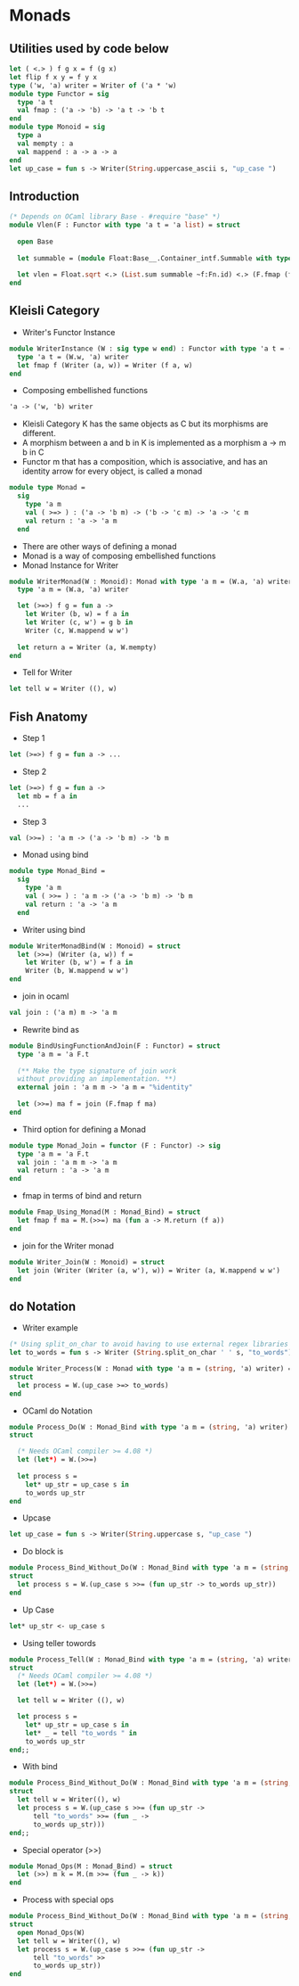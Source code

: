 # Monads
## Utilities used by code below
```ocaml
let ( <.> ) f g x = f (g x)
let flip f x y = f y x
type ('w, 'a) writer = Writer of ('a * 'w)
module type Functor = sig
  type 'a t
  val fmap : ('a -> 'b) -> 'a t -> 'b t
end
module type Monoid = sig
  type a
  val mempty : a
  val mappend : a -> a -> a
end
let up_case = fun s -> Writer(String.uppercase_ascii s, "up_case ")
```
## Introduction
```ocaml
(* Depends on OCaml library Base - #require "base" *)
module Vlen(F : Functor with type 'a t = 'a list) = struct
  
  open Base
  
  let summable = (module Float:Base__.Container_intf.Summable with type t = float)
  
  let vlen = Float.sqrt <.> (List.sum summable ~f:Fn.id) <.> (F.fmap (flip Float.int_pow 2))
end
```
## Kleisli Category
- Writer's Functor Instance
```ocaml
module WriterInstance (W : sig type w end) : Functor with type 'a t = (W.w, 'a) writer = struct
  type 'a t = (W.w, 'a) writer
  let fmap f (Writer (a, w)) = Writer (f a, w)
end
```
- Composing embellished functions
```OCaml
'a -> ('w, 'b) writer
```
- Kleisli Category K has the same objects as C but its morphisms are different.
- A morphism between a and b in K is implemented as a morphism a -> m b in C
- Functor m that has a composition, which is associative, and has an identity arrow for every object, is called a monad
```ocaml
module type Monad =
  sig
    type 'a m
    val ( >=> ) : ('a -> 'b m) -> ('b -> 'c m) -> 'a -> 'c m
    val return : 'a -> 'a m
  end
```
- There are other ways of defining a monad
- Monad is a way of composing embellished functions
- Monad Instance for Writer
```ocaml
module WriterMonad(W : Monoid): Monad with type 'a m = (W.a, 'a) writer = struct
  type 'a m = (W.a, 'a) writer

  let (>=>) f g = fun a ->
    let Writer (b, w) = f a in
    let Writer (c, w') = g b in
    Writer (c, W.mappend w w')
 
  let return a = Writer (a, W.mempty)
end
```
- Tell for Writer
```ocaml
let tell w = Writer ((), w)
```
## Fish Anatomy
- Step 1
```OCaml
let (>=>) f g = fun a -> ...
```
- Step 2
```OCaml
let (>=>) f g = fun a -> 
  let mb = f a in
  ...
```
- Step 3
```OCaml
val (>>=) : 'a m -> ('a -> 'b m) -> 'b m
```
- Monad using bind
```ocaml
module type Monad_Bind =
  sig
    type 'a m
    val ( >>= ) : 'a m -> ('a -> 'b m) -> 'b m
    val return : 'a -> 'a m
  end
```
- Writer using bind
```ocaml
module WriterMonadBind(W : Monoid) = struct
  let (>>=) (Writer (a, w)) f = 
    let Writer (b, w') = f a in
    Writer (b, W.mappend w w')
end
```
- join in ocaml
```OCaml
val join : ('a m) m -> 'a m
```
- Rewrite bind as
```ocaml
module BindUsingFunctionAndJoin(F : Functor) = struct
  type 'a m = 'a F.t
  
  (** Make the type signature of join work 
  without providing an implementation. **)
  external join : 'a m m -> 'a m = "%identity"
  
  let (>>=) ma f = join (F.fmap f ma)
end
```
- Third option for defining a Monad
```ocaml
module type Monad_Join = functor (F : Functor) -> sig
  type 'a m = 'a F.t
  val join : 'a m m -> 'a m
  val return : 'a -> 'a m
end
```
- fmap in terms of bind and return
```ocaml
module Fmap_Using_Monad(M : Monad_Bind) = struct
  let fmap f ma = M.(>>=) ma (fun a -> M.return (f a))
end
```
- join for the Writer monad
```ocaml
module Writer_Join(W : Monoid) = struct
  let join (Writer (Writer (a, w'), w)) = Writer (a, W.mappend w w')
end
```
## do Notation
- Writer example
```ocaml
(* Using split_on_char to avoid having to use external regex libraries *)
let to_words = fun s -> Writer (String.split_on_char ' ' s, "to_words")

module Writer_Process(W : Monad with type 'a m = (string, 'a) writer) =
struct
  let process = W.(up_case >=> to_words)
end
```
- OCaml do Notation
```ocaml
module Process_Do(W : Monad_Bind with type 'a m = (string, 'a) writer) = 
struct

  (* Needs OCaml compiler >= 4.08 *)
  let (let*) = W.(>>=)
  
  let process s = 
    let* up_str = up_case s in
    to_words up_str
end
```
- Upcase 
```ocaml
let up_case = fun s -> Writer(String.uppercase s, "up_case ")
```
- Do block is 
```ocaml
module Process_Bind_Without_Do(W : Monad_Bind with type 'a m = (string, 'a) writer) = 
struct
  let process s = W.(up_case s >>= (fun up_str -> to_words up_str))
end
```
- Up Case
```OCaml
let* up_str <- up_case s
```
- Using teller towords
```ocaml
module Process_Tell(W : Monad_Bind with type 'a m = (string, 'a) writer) = 
struct
  (* Needs OCaml compiler >= 4.08 *)
  let (let*) = W.(>>=)

  let tell w = Writer ((), w)

  let process s = 
    let* up_str = up_case s in
    let* _ = tell "to_words " in
    to_words up_str
end;;
```
- With bind
```ocaml
module Process_Bind_Without_Do(W : Monad_Bind with type 'a m = (string, 'a) writer) = 
struct
  let tell w = Writer((), w)  
  let process s = W.(up_case s >>= (fun up_str -> 
      tell "to_words" >>= (fun _ -> 
      to_words up_str)))
end;;
```
- Special operator (>>)
```ocaml
module Monad_Ops(M : Monad_Bind) = struct
  let (>>) m k = M.(m >>= (fun _ -> k))
end
```
- Process with special ops
```ocaml
module Process_Bind_Without_Do(W : Monad_Bind with type 'a m = (string, 'a) writer) = 
struct
  open Monad_Ops(W)
  let tell w = Writer((), w)  
  let process s = W.(up_case s >>= (fun up_str -> 
      tell "to_words" >> 
      to_words up_str))
end
```
